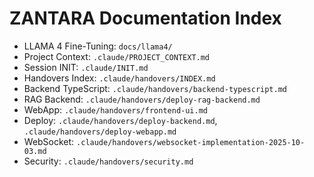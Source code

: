# ZANTARA Documentation Index

- LLAMA 4 Fine-Tuning: `docs/llama4/`
- Project Context: `.claude/PROJECT_CONTEXT.md`
- Session INIT: `.claude/INIT.md`
- Handovers Index: `.claude/handovers/INDEX.md`
- Backend TypeScript: `.claude/handovers/backend-typescript.md`
- RAG Backend: `.claude/handovers/deploy-rag-backend.md`
- WebApp: `.claude/handovers/frontend-ui.md`
- Deploy: `.claude/handovers/deploy-backend.md`, `.claude/handovers/deploy-webapp.md`
- WebSocket: `.claude/handovers/websocket-implementation-2025-10-03.md`
- Security: `.claude/handovers/security.md`
